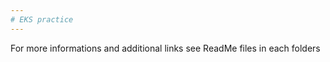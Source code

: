 ```yaml
---
# EKS practice 
---
```


For more informations and additional links see ReadMe files in each folders